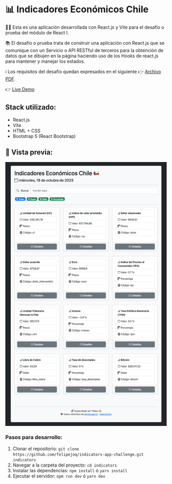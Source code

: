 # 📊 Indicadores Económicos Chile

👨‍💻 Esta es una aplicación desarrollada con React.js y Vite para el desafío o prueba
del módulo de React I.

📚 El desafío o prueba trata de construir una aplicación con React.js que se
comunique con un Servicio o API RESTful de terceros para la obtención de datos que se dibujen
en la página haciendo uso de los Hooks de react.js para mantener y manejar los estados.

ℹ️ Los requisitos del desafío quedan expresados en el siguiente 👉 [Archivo PDF](https://github.com/felipejoq/indicators-app-challenge/blob/main/01_prueba_react_1.pdf?raw=true).

👉 [Live Demo](https://felipejoq.github.io/indicators-app-challenge/)

## Stack utilizado:

- React.js
- Vite
- HTML + CSS
- Bootstrap 5 (React Bootstrap)

## 📸 Vista previa:

![alt text](https://github.com/felipejoq/indicators-app-challenge/blob/main/preview.png?raw=true)

### Pasos para desarrollo:

1. Clonar el repositorio: ```git clone https://github.com/felipejoq/indicators-app-challenge.git indicators```
2. Navegar a la carpeta del proyecto: ```cd indicators```
3. Instalar las dependencias: ```npm install``` ó ```yarn install```
4. Ejecutar el servidor: ```npm run dev``` ó ```yarn dev```